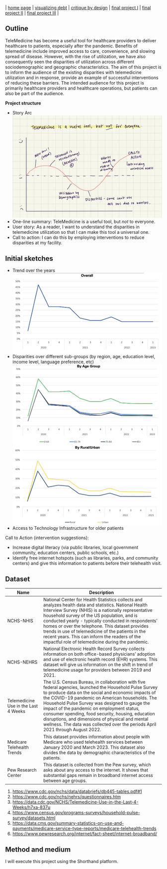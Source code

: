| [home page](https://talktalki.github.io/grace_portfolio/) | [visualizing debt](visualizing-government-debt) | [critique by design](critique-by-design) | [final project I](final-project-part-one) | [final project II](final-project-part-two) | [final project III](final-project-part-three) |


## Outline
TeleMedicine has become a useful tool for healthcare providers to deliver healthcare to patients, especially after the pandemic. Benefits of telemedicine include improved access to care, convenience, and slowing spread of disease. However, with the rise of utilization, we have also consequently seen the disparities of utilization across different sociodemographic and geographic characteristics. The aim of this project is to inform the audience of the existing disparities with telemedicine utilization and in response, provide an example of successful interventions of reducing these barriers. The intended audience for this project is primarily healthcare providers and healthcare operations, but patients can also be part of the audience.

**Project structure**
- Story Arc
![Story Arc](story_arc.jpg)
- One-line summary: TeleMedicine is a useful tool, but *not* to everyone.
- User story: As a reader, I want to understand the disparities in telemedicine utilization so that I can make this tool a universal one.
- Call to action: I can do this by employing interventions to reduce disparities at my facility.

## Initial sketches
- Trend over the years
![Util](Util_total.png)
- Disparities over different sub-groups (by region, age, education level, income level, language preference, etc)
![Util by age](Util_by_age.png)
![Util by race](Util_by_region.png)
- Access to Technology Infrastructure for older patients
<div class="flourish-embed flourish-chart" data-src="visualisation/15165329"><script src="https://public.flourish.studio/resources/embed.js"></script></div>

Call to Action (intervention suggestions): 
- Increase digital literacy (via public libraries, local government community, education centers, public schools, etc.)
- Identify free internet hotspots (such as libraries, parks, and community centers) and give this information to patients before their telehealth visit.

## Dataset

| Name | Description |
|------|-------------|
| NCHS-NHIS  | National Center for Health Statistics collects and analyzes health data and statistics. National Health Interview Survey (NHIS) is a nationally representative household survey of the US population, and is conducted yearly - typically conducted in respondents’ homes or over the telephone. This dataset provides trends in use of telemedicine of the patients in the recent years. This can inform the readers of the impactful role of telemedicine during the pandemic. |
| NCHS-NEHRS | National Electronic Health Record Survey collects information on both office-based physicians’ adoption and use of electronic health record (EHR) systems. This dataset will give us information on the shift in trend of telemedicine usage for providers between 2019 and 2021. |
| Telemedicine Use in the Last 4 Weeks | The U.S. Census Bureau, in collaboration with five federal agencies, launched the Household Pulse Survey to produce data on the social and economic impacts of the COVID-19 pandemic on American households. The Household Pulse Survey was designed to gauge the impact of the pandemic on employment status, consumer spending, food security, housing, education disruptions, and dimensions of physical and mental wellness. The data was collected over the periods April 2021 through August 2022. |
| Medicare Telehealth Trends | This dataset provides information about people with Medicare who used telehealth services between January 2020 and March 2023. This dataset also divides the data by demographic characteristics of the patients. |
| Pew Research Center | This dataset is collected from the Pew survey, which asks about any access to the internet. It shows that substantial gaps remain in broadband internet access between age groups. |

1) https://www.cdc.gov/nchs/data/databriefs/db445-tables.pdf#1 
2) https://www.cdc.gov/nchs/nehrs/questionnaires.htm
3) https://data.cdc.gov/NCHS/Telemedicine-Use-in-the-Last-4-Weeks/h7xa-837u
4) https://www.census.gov/programs-surveys/household-pulse-survey/datasets.html
5) https://data.cms.gov/summary-statistics-on-use-and-payments/medicare-service-type-reports/medicare-telehealth-trends
6) https://www.pewresearch.org/internet/fact-sheet/internet-broadband/

## Method and medium
I will execute this project using the Shorthand platform. 
